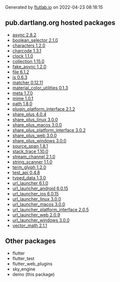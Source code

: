 Generated by [flutlab.io](https://flutlab.io) on 2022-04-23 08:18:15


## pub.dartlang.org hosted packages

 - [async 2.8.2](https://pub.dartlang.org/packages/async/versions/2.8.2)
 - [boolean_selector 2.1.0](https://pub.dartlang.org/packages/boolean_selector/versions/2.1.0)
 - [characters 1.2.0](https://pub.dartlang.org/packages/characters/versions/1.2.0)
 - [charcode 1.3.1](https://pub.dartlang.org/packages/charcode/versions/1.3.1)
 - [clock 1.1.0](https://pub.dartlang.org/packages/clock/versions/1.1.0)
 - [collection 1.15.0](https://pub.dartlang.org/packages/collection/versions/1.15.0)
 - [fake_async 1.2.0](https://pub.dartlang.org/packages/fake_async/versions/1.2.0)
 - [file 6.1.2](https://pub.dartlang.org/packages/file/versions/6.1.2)
 - [js 0.6.3](https://pub.dartlang.org/packages/js/versions/0.6.3)
 - [matcher 0.12.11](https://pub.dartlang.org/packages/matcher/versions/0.12.11)
 - [material_color_utilities 0.1.3](https://pub.dartlang.org/packages/material_color_utilities/versions/0.1.3)
 - [meta 1.7.0](https://pub.dartlang.org/packages/meta/versions/1.7.0)
 - [mime 1.0.1](https://pub.dartlang.org/packages/mime/versions/1.0.1)
 - [path 1.8.0](https://pub.dartlang.org/packages/path/versions/1.8.0)
 - [plugin_platform_interface 2.1.2](https://pub.dartlang.org/packages/plugin_platform_interface/versions/2.1.2)
 - [share_plus 4.0.4](https://pub.dartlang.org/packages/share_plus/versions/4.0.4)
 - [share_plus_linux 3.0.0](https://pub.dartlang.org/packages/share_plus_linux/versions/3.0.0)
 - [share_plus_macos 3.0.0](https://pub.dartlang.org/packages/share_plus_macos/versions/3.0.0)
 - [share_plus_platform_interface 3.0.2](https://pub.dartlang.org/packages/share_plus_platform_interface/versions/3.0.2)
 - [share_plus_web 3.0.0](https://pub.dartlang.org/packages/share_plus_web/versions/3.0.0)
 - [share_plus_windows 3.0.0](https://pub.dartlang.org/packages/share_plus_windows/versions/3.0.0)
 - [source_span 1.8.1](https://pub.dartlang.org/packages/source_span/versions/1.8.1)
 - [stack_trace 1.10.0](https://pub.dartlang.org/packages/stack_trace/versions/1.10.0)
 - [stream_channel 2.1.0](https://pub.dartlang.org/packages/stream_channel/versions/2.1.0)
 - [string_scanner 1.1.0](https://pub.dartlang.org/packages/string_scanner/versions/1.1.0)
 - [term_glyph 1.2.0](https://pub.dartlang.org/packages/term_glyph/versions/1.2.0)
 - [test_api 0.4.8](https://pub.dartlang.org/packages/test_api/versions/0.4.8)
 - [typed_data 1.3.0](https://pub.dartlang.org/packages/typed_data/versions/1.3.0)
 - [url_launcher 6.1.0](https://pub.dartlang.org/packages/url_launcher/versions/6.1.0)
 - [url_launcher_android 6.0.15](https://pub.dartlang.org/packages/url_launcher_android/versions/6.0.15)
 - [url_launcher_ios 6.0.15](https://pub.dartlang.org/packages/url_launcher_ios/versions/6.0.15)
 - [url_launcher_linux 3.0.0](https://pub.dartlang.org/packages/url_launcher_linux/versions/3.0.0)
 - [url_launcher_macos 3.0.0](https://pub.dartlang.org/packages/url_launcher_macos/versions/3.0.0)
 - [url_launcher_platform_interface 2.0.5](https://pub.dartlang.org/packages/url_launcher_platform_interface/versions/2.0.5)
 - [url_launcher_web 2.0.9](https://pub.dartlang.org/packages/url_launcher_web/versions/2.0.9)
 - [url_launcher_windows 3.0.0](https://pub.dartlang.org/packages/url_launcher_windows/versions/3.0.0)
 - [vector_math 2.1.1](https://pub.dartlang.org/packages/vector_math/versions/2.1.1)

## Other packages

 - flutter
 - flutter_test
 - flutter_web_plugins
 - sky_engine
 - demo (this package)

